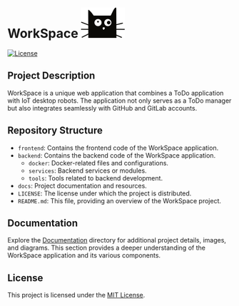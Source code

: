 # WorkSpace ![logo](docs/imgs/logo.svg)

[![License](https://img.shields.io/badge/license-MIT-blue.svg)](LICENSE)

## Project Description

WorkSpace is a unique web application that combines a ToDo application with IoT desktop robots. The application not only serves as a ToDo manager but also integrates seamlessly with GitHub and GitLab accounts.

## Repository Structure

- `frontend`: Contains the frontend code of the WorkSpace application.
- `backend`: Contains the backend code of the WorkSpace application.
  - `docker`: Docker-related files and configurations.
  - `services`: Backend services or modules.
  - `tools`: Tools related to backend development.
- `docs`: Project documentation and resources.
- `LICENSE`: The license under which the project is distributed.
- `README.md`: This file, providing an overview of the WorkSpace project.

## Documentation

Explore the [Documentation](docs) directory for additional project details, images, and diagrams. This section provides a deeper understanding of the WorkSpace application and its various components.

## License

This project is licensed under the [MIT License](LICENSE).
